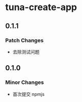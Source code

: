 # tuna-create-app

## 0.1.1

### Patch Changes

- 去除测试问题

## 0.1.0

### Minor Changes

- 首次提交 npmjs
